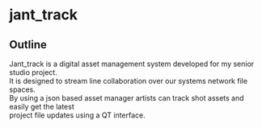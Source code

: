 # jant_track
## Outline
Jant_track is a digital asset management system developed for my senior studio project.<br>
It is designed to stream line collaboration over our systems network file spaces.<br>
By using a json based asset manager artists can track shot assets and easily get the latest<br>
project file updates using a QT interface.
